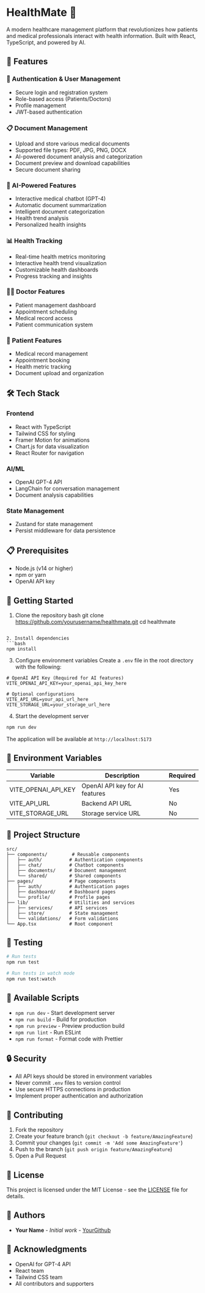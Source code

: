 # HealthMate 🏥

A modern healthcare management platform that revolutionizes how patients and medical professionals interact with health information. Built with React, TypeScript, and powered by AI.

## 🌟 Features

### 🔐 Authentication & User Management
- Secure login and registration system
- Role-based access (Patients/Doctors)
- Profile management
- JWT-based authentication

### 📋 Document Management
- Upload and store various medical documents
- Supported file types: PDF, JPG, PNG, DOCX
- AI-powered document analysis and categorization
- Document preview and download capabilities
- Secure document sharing

### 🤖 AI-Powered Features
- Interactive medical chatbot (GPT-4)
- Automatic document summarization
- Intelligent document categorization
- Health trend analysis
- Personalized health insights

### 📊 Health Tracking
- Real-time health metrics monitoring
- Interactive health trend visualization
- Customizable health dashboards
- Progress tracking and insights

### 👨‍⚕️ Doctor Features
- Patient management dashboard
- Appointment scheduling
- Medical record access
- Patient communication system

### 👤 Patient Features
- Medical record management
- Appointment booking
- Health metric tracking
- Document upload and organization

## 🛠️ Tech Stack

### Frontend
- React with TypeScript
- Tailwind CSS for styling
- Framer Motion for animations
- Chart.js for data visualization
- React Router for navigation

### AI/ML
- OpenAI GPT-4 API
- LangChain for conversation management
- Document analysis capabilities

### State Management
- Zustand for state management
- Persist middleware for data persistence

## 📋 Prerequisites

- Node.js (v14 or higher)
- npm or yarn
- OpenAI API key

## 🚀 Getting Started

1. Clone the repository
bash
git clone https://github.com/yourusername/healthmate.git
cd healthmate
```

2. Install dependencies
```bash
npm install
```

3. Configure environment variables
Create a `.env` file in the root directory with the following:
```env
# OpenAI API Key (Required for AI features)
VITE_OPENAI_API_KEY=your_openai_api_key_here

# Optional configurations
VITE_API_URL=your_api_url_here
VITE_STORAGE_URL=your_storage_url_here
```

4. Start the development server
```bash
npm run dev
```

The application will be available at `http://localhost:5173`

## 🔑 Environment Variables

| Variable | Description | Required |
|----------|-------------|----------|
| VITE_OPENAI_API_KEY | OpenAI API key for AI features | Yes |
| VITE_API_URL | Backend API URL | No |
| VITE_STORAGE_URL | Storage service URL | No |

## 📁 Project Structure

```
src/
├── components/         # Reusable components
│   ├── auth/          # Authentication components
│   ├── chat/          # Chatbot components
│   ├── documents/     # Document management
│   └── shared/        # Shared components
├── pages/             # Page components
│   ├── auth/          # Authentication pages
│   ├── dashboard/     # Dashboard pages
│   └── profile/       # Profile pages
├── lib/               # Utilities and services
│   ├── services/      # API services
│   ├── store/         # State management
│   └── validations/   # Form validations
└── App.tsx            # Root component
```

## 🧪 Testing

```bash
# Run tests
npm run test

# Run tests in watch mode
npm run test:watch
```

## 📱 Available Scripts

- `npm run dev` - Start development server
- `npm run build` - Build for production
- `npm run preview` - Preview production build
- `npm run lint` - Run ESLint
- `npm run format` - Format code with Prettier

## 🔒 Security

- All API keys should be stored in environment variables
- Never commit `.env` files to version control
- Use secure HTTPS connections in production
- Implement proper authentication and authorization

## 🤝 Contributing

1. Fork the repository
2. Create your feature branch (`git checkout -b feature/AmazingFeature`)
3. Commit your changes (`git commit -m 'Add some AmazingFeature'`)
4. Push to the branch (`git push origin feature/AmazingFeature`)
5. Open a Pull Request

## 📄 License

This project is licensed under the MIT License - see the [LICENSE](LICENSE) file for details.

## 👥 Authors

- **Your Name** - *Initial work* - [YourGithub](https://github.com/yourusername)

## 🙏 Acknowledgments

- OpenAI for GPT-4 API
- React team
- Tailwind CSS team
- All contributors and supporters
```